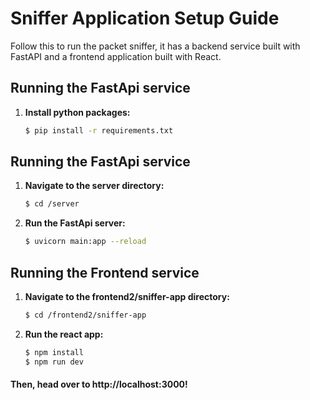 # Sniffer Application Setup Guide

Follow this to run the packet sniffer, it has a backend service built with FastAPI and a frontend application built with React.

## Running the FastApi service
1. **Install python packages:**
   ```bash
   $ pip install -r requirements.txt

## Running the FastApi service

1. **Navigate to the server directory:**
   ```bash
   $ cd /server

2. **Run the FastApi server:**
   ```bash
   $ uvicorn main:app --reload

## Running the Frontend service

1. **Navigate to the frontend2/sniffer-app directory:**
   ```bash
   $ cd /frontend2/sniffer-app

2. **Run the react app:**
   ```bash
   $ npm install
   $ npm run dev

#### Then, head over to http://localhost:3000!

